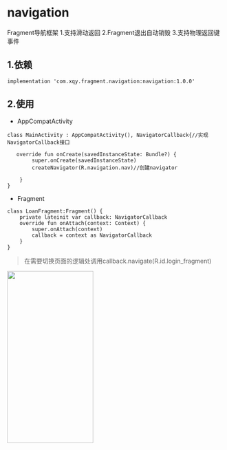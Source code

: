 # navigation
Fragment导航框架
1.支持滑动返回
2.Fragment退出自动销毁
3.支持物理返回键事件

## 1.依赖

`implementation 'com.xqy.fragment.navigation:navigation:1.0.0'`

## 2.使用

* AppCompatActivity

```
class MainActivity : AppCompatActivity(), NavigatorCallback{//实现NavigatorCallback接口

   override fun onCreate(savedInstanceState: Bundle?) {
        super.onCreate(savedInstanceState)
        createNavigator(R.navigation.nav)//创建navigator

    }
}
```
* Fragment

```
class LoanFragment:Fragment() {
    private lateinit var callback: NavigatorCallback
    override fun onAttach(context: Context) {
        super.onAttach(context)
        callback = context as NavigatorCallback
    }
}
```
> 在需要切换页面的逻辑处调用callback.navigate(R.id.login_fragment)

 <img src="https://github.com/xqy666666/navigation/blob/master/navigation.gif" width="200" height="400" />

